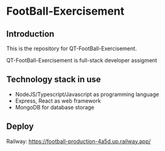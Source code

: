 # FootBall-Exercisement
## Introduction

This is the repository for QT-FootBall-Exercisement.

QT-FootBall-Exercisement is full-stack developer assigment

## Technology stack in use

- NodeJS/Typescript/Javascript as programming language
- Express, React as web framework
- MongoDB for database storage

## Deploy 

Railway:
https://football-production-4a5d.up.railway.app/

